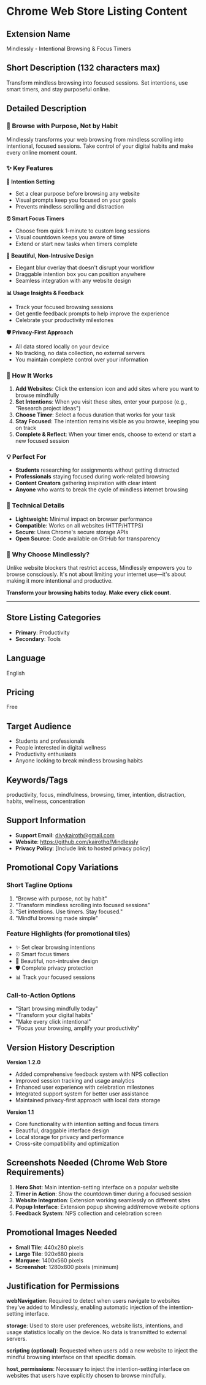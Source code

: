 # Chrome Web Store Listing Content

## **Extension Name**
Mindlessly - Intentional Browsing & Focus Timers

## **Short Description** (132 characters max)
Transform mindless browsing into focused sessions. Set intentions, use smart timers, and stay purposeful online.

## **Detailed Description**

### **🎯 Browse with Purpose, Not by Habit**

Mindlessly transforms your web browsing from mindless scrolling into intentional, focused sessions. Take control of your digital habits and make every online moment count.

### **✨ Key Features**

**🧠 Intention Setting**
- Set a clear purpose before browsing any website
- Visual prompts keep you focused on your goals
- Prevents mindless scrolling and distraction

**⏰ Smart Focus Timers**
- Choose from quick 1-minute to custom long sessions
- Visual countdown keeps you aware of time
- Extend or start new tasks when timers complete

**🎨 Beautiful, Non-Intrusive Design**
- Elegant blur overlay that doesn't disrupt your workflow  
- Draggable intention box you can position anywhere
- Seamless integration with any website design

**📊 Usage Insights & Feedback**
- Track your focused browsing sessions
- Get gentle feedback prompts to help improve the experience
- Celebrate your productivity milestones

**🛡️ Privacy-First Approach**
- All data stored locally on your device
- No tracking, no data collection, no external servers
- You maintain complete control over your information

### **🚀 How It Works**

1. **Add Websites**: Click the extension icon and add sites where you want to browse mindfully
2. **Set Intentions**: When you visit these sites, enter your purpose (e.g., "Research project ideas")
3. **Choose Timer**: Select a focus duration that works for your task
4. **Stay Focused**: The intention remains visible as you browse, keeping you on track
5. **Complete & Reflect**: When your timer ends, choose to extend or start a new focused session

### **💡 Perfect For**

- **Students** researching for assignments without getting distracted
- **Professionals** staying focused during work-related browsing
- **Content Creators** gathering inspiration with clear intent
- **Anyone** who wants to break the cycle of mindless internet browsing

### **🔧 Technical Details**

- **Lightweight**: Minimal impact on browser performance
- **Compatible**: Works on all websites (HTTP/HTTPS)
- **Secure**: Uses Chrome's secure storage APIs
- **Open Source**: Code available on GitHub for transparency

### **🌟 Why Choose Mindlessly?**

Unlike website blockers that restrict access, Mindlessly empowers you to browse consciously. It's not about limiting your internet use—it's about making it more intentional and productive.

**Transform your browsing habits today. Make every click count.**

---

## **Store Listing Categories**
- **Primary**: Productivity
- **Secondary**: Tools

## **Language**
English

## **Pricing**
Free

## **Target Audience**
- Students and professionals
- People interested in digital wellness
- Productivity enthusiasts
- Anyone looking to break mindless browsing habits

## **Keywords/Tags**
productivity, focus, mindfulness, browsing, timer, intention, distraction, habits, wellness, concentration

## **Support Information**
- **Support Email**: divykairoth@gmail.com
- **Website**: https://github.com/kairothq/Mindlessly
- **Privacy Policy**: [Include link to hosted privacy policy]

## **Promotional Copy Variations**

### **Short Tagline Options**
1. "Browse with purpose, not by habit"
2. "Transform mindless scrolling into focused sessions"
3. "Set intentions. Use timers. Stay focused."
4. "Mindful browsing made simple"

### **Feature Highlights** (for promotional tiles)
- ✨ Set clear browsing intentions
- ⏰ Smart focus timers
- 🎨 Beautiful, non-intrusive design
- 🛡️ Complete privacy protection
- 📊 Track your focused sessions

### **Call-to-Action Options**
- "Start browsing mindfully today"
- "Transform your digital habits"
- "Make every click intentional"
- "Focus your browsing, amplify your productivity"

## **Version History Description**
**Version 1.2.0**
- Added comprehensive feedback system with NPS collection
- Improved session tracking and usage analytics
- Enhanced user experience with celebration milestones
- Integrated support system for better user assistance
- Maintained privacy-first approach with local data storage

**Version 1.1**
- Core functionality with intention setting and focus timers
- Beautiful, draggable interface design
- Local storage for privacy and performance
- Cross-site compatibility and optimization

## **Screenshots Needed** (Chrome Web Store Requirements)
1. **Hero Shot**: Main intention-setting interface on a popular website
2. **Timer in Action**: Show the countdown timer during a focused session
3. **Website Integration**: Extension working seamlessly on different sites
4. **Popup Interface**: Extension popup showing add/remove website options
5. **Feedback System**: NPS collection and celebration screen

## **Promotional Images Needed**
- **Small Tile**: 440x280 pixels
- **Large Tile**: 920x680 pixels  
- **Marquee**: 1400x560 pixels
- **Screenshot**: 1280x800 pixels (minimum)

## **Justification for Permissions**

**webNavigation**: Required to detect when users navigate to websites they've added to Mindlessly, enabling automatic injection of the intention-setting interface.

**storage**: Used to store user preferences, website lists, intentions, and usage statistics locally on the device. No data is transmitted to external servers.

**scripting (optional)**: Requested when users add a new website to inject the mindful browsing interface on that specific domain.

**host_permissions**: Necessary to inject the intention-setting interface on websites that users have explicitly chosen to browse mindfully.

